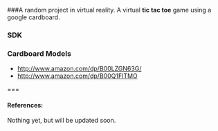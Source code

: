 ###A random project in virtual reality.
A virtual **tic tac toe** game using a google cardboard. 


### SDK

### Cardboard Models
- http://www.amazon.com/dp/B00LZGN63G/
- http://www.amazon.com/dp/B00Q1FITMO

===
#### References:
Nothing yet, but will be updated soon.
